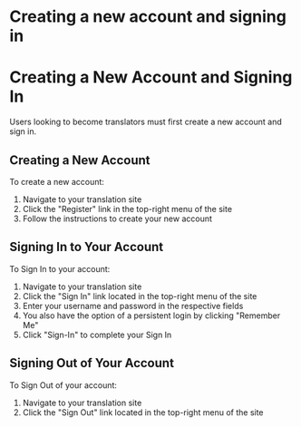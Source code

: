 # Creating a new account and signing in

# Creating a New Account and Signing In

Users looking to become translators must first create a new account and sign in. 

## Creating a New Account

To create a new account:
1. Navigate to your translation site
1. Click the "Register" link in the top-right menu of the site
1. Follow the instructions to create your new account

## Signing In to Your Account

To Sign In to your account:
1. Navigate to your translation site
1. Click the "Sign In" link located in the top-right menu of the site
1. Enter your username and password in the respective fields
1. You also have the option of a persistent login by clicking "Remember Me"
1. Click "Sign-In" to complete your Sign In

## Signing Out of Your Account

To Sign Out of your account:
1. Navigate to your translation site
1. Click the "Sign Out" link located in the top-right menu of the site